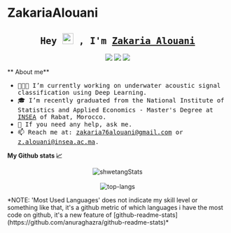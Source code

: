# ZakariaAlouani
<h2 align="center"><samp>Hey <img src="https://media.giphy.com/media/hvRJCLFzcasrR4ia7z/giphy.gif" width="25px"> , I'm <a href="https://github.com/zakaria76al">Zakaria Alouani</a></samp></h2>
<p align="center">
  <a href="https://www.linkedin.com/in/zakaria-alouani/"><img src="https://img.shields.io/badge/linkedin-0077B5.svg?style=for-the-badge&logo=linkedin&logoColor=white"/></a> 
  <a href="https://www.instagram.com/zakaria_alouani/"><img src="https://img.shields.io/badge/instagram-E4405F.svg?style=for-the-badge&logo=instagram&logoColor=white"/></a>
  <a href="mailto:zakaria76alouani@gmail.com"><img src="https://img.shields.io/badge/e‑mail-D14836.svg?style=for-the-badge&logo=GMail&logoColor=white"/></a>
</p>

** About me**
- <samp>👨🏽‍💻  I’m currently working on underwater acoustic signal classification using Deep Learning.
- <samp>🎓  I’m recently graduated from the National Institute of Statistics and Applied Economics - Master's Degree at <a href="http://www.insea.ac.ma/">INSEA</a> of Rabat, Morocco. 
- <samp>💬  If you need any help, ask me.
- <samp>📫  Reach me at: zakaria76alouani@gmail.com or z.alouani@insea.ac.ma.

**My Github stats 📈**<br />
<p align="center">
  <img src="https://github-readme-stats.vercel.app/api?username=zakaria76al&theme=light&show_icons=true" alt="shwetangStats" />  
  <br />
  <br />
  <img src="https://github-readme-stats.vercel.app/api/top-langs/?username=zakaria76al&layout=compact&theme=light" alt="top-langs" />
</p>
*NOTE: 'Most Used Languages' does not indicate my skill level or something like that, it's a github metric of which languages i have the most code on github, it's a new feature of [github-readme-stats](https://github.com/anuraghazra/github-readme-stats)*
